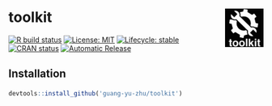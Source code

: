 # toolkit <img src="man/figures/logo.png" align="right" width=15% />

  [![R build status](https://github.com/microsoft/wpa/workflows/R-CMD-check/badge.svg)](https://github.com/guang-yu-zhu/toolkit)
  [![License: MIT](https://img.shields.io/badge/License-MIT-yellow.svg)](https://opensource.org/licenses/MIT/)
  [![Lifecycle: stable](https://img.shields.io/badge/lifecycle-stable-brightgreen.svg)](https://lifecycle.r-lib.org/articles/stages.html#stable)
[![CRAN status](https://www.r-pkg.org/badges/version/toolkit)](https://CRAN.R-project.org/package=toolkit)
[![Automatic Release](https://github.com/guang-yu-zhu/toolkit/actions/workflows/release.yml/badge.svg)](https://github.com/guang-yu-zhu/toolkit/actions/workflows/release.yml)
## Installation

```R
devtools::install_github('guang-yu-zhu/toolkit')
```



